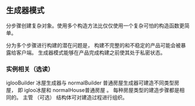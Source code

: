 ## 生成器模式
分步骤创建复杂对象。使用多个构造方法比仅仅使用一个复杂可怕的构造函数更简单。 

分为多个步骤进行构建的潜在问题是， 构建不完整的和不稳定的产品可能会被暴露给客户端。 生成器模式能够在产品完成构建之前使其处于私密状态。

### 实例相关（选读）
iglooBuilder 冰屋生成器与 normalBuilder 普通房屋生成器可建造不同类型房屋， 即 igloo冰屋和 normalHouse普通房屋 。 每种房屋类型的建造步骤都是相同的。 主管 （可选） 结构体可对建造过程进行组织。